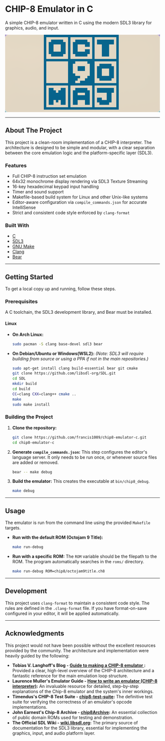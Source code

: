 # CHIP-8 Emulator in C

A simple CHIP-8 emulator written in C using the modern SDL3 library for graphics, audio, and input.

![Chip-8 Emulator](images/chip8.png)

---

## About The Project

This project is a clean-room implementation of a CHIP-8 interpreter. The architecture is designed to be simple and modular, with a clear separation between the core emulation logic and the platform-specific layer (SDL3).

### Features

- Full CHIP-8 instruction set emulation
- 64x32 monochrome display rendering via SDL3 Texture Streaming
- 16-key hexadecimal keypad input handling
- Timer and sound support
- Makefile-based build system for Linux and other Unix-like systems
- Editor-aware configuration via `compile_commands.json` for accurate IntelliSense
- Strict and consistent code style enforced by `clang-format`

### Built With

- [C](<https://en.wikipedia.org/wiki/C_(programming_language)>)
- [SDL3](https://wiki.libsdl.org/)
- [GNU Make](https://www.gnu.org/software/make/)
- [Clang](https://clang.llvm.org/)
- [Bear](https://github.com/rizsotto/Bear)

---

## Getting Started

To get a local copy up and running, follow these steps.

### Prerequisites

A C toolchain, the SDL3 development library, and Bear must be installed.

#### Linux

- **On Arch Linux:**
  ```sh
  sudo pacman -S clang base-devel sdl3 bear
  ```
- **On Debian/Ubuntu or Windows(WSL2):**
  _(Note: SDL3 will require building from source or using a PPA if not in the main repositories.)_
  ```sh
  sudo apt-get install clang build-essential bear git cmake
  git clone https://github.com/libsdl-org/SDL.git
  cd SDL
  mkdir build
  cd build
  CC=clang CXX=clang++ cmake ..
  make
  sudo make install
  ```

### Building the Project

1.  **Clone the repository:**

    ```sh
    git clone https://github.com/francis1009/chip8-emulator-c.git
    cd chip8-emulator-c
    ```

2.  **Generate `compile_commands.json`:**
    This step configures the editor's language server. It only needs to be run once, or whenever source files are added or removed.

    ```sh
    bear -- make debug
    ```

3.  **Build the emulator:**
    This creates the executable at `bin/chip8_debug`.
    ```sh
    make debug
    ```

---

## Usage

The emulator is run from the command line using the provided `Makefile` targets.

- **Run with the default ROM (Octojam 9 Title):**

  ```sh
  make run-debug
  ```

- **Run with a specific ROM:**
  The `ROM` variable should be the filepath to the ROM. The program automatically searches in the `roms/` directory.
  ```sh
  make run-debug ROM=chip8/octojam9title.ch8
  ```

---

## Development

This project uses `clang-format` to maintain a consistent code style. The rules are defined in the `.clang-format` file. If you have format-on-save configured in your editor, it will be applied automatically.

---

## Acknowledgments

This project would not have been possible without the excellent resources provided by the community. The architecture and implementation were heavily guided by the following:

- **Tobias V. Langhoff's Blog - [Guide to making a CHIP-8 emulator ](https://tobiasvl.github.io/blog/write-a-chip-8-emulator/):** Provided a clear, high-level overview of the CHIP-8 architecture and a fantastic reference for the main emulation loop structure.
- **Laurence Muller's Emulator Guide - [How to write an emulator (CHIP-8 interpreter)](https://multigesture.net/articles/how-to-write-an-emulator-chip-8-interpreter/):** An invaluable resource for detailed, step-by-step explanations of the Chip-8 emulator and the system's inner workings.
- **Timendus's CHIP-8 Test Suite - [chip8-test-suite](https://github.com/Timendus/chip8-test-suite):** The definitive test suite for verifying the correctness of an emulator's opcode implementations.
- **John Earnest's Chip-8 Archive - [chip8Archive](https://johnearnest.github.io/chip8Archive/):** An essential collection of public domain ROMs used for testing and demonstration.
- **The Official SDL Wiki - [wiki.libsdl.org](https://wiki.libsdl.org/):** The primary source of documentation for the SDL3 library, essential for implementing the graphics, input, and audio platform layer.

